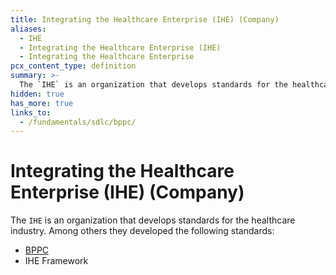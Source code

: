 ```yaml
---
title: Integrating the Healthcare Enterprise (IHE) (Company)
aliases:
  - IHE
  - Integrating the Healthcare Enterprise (IHE)
  - Integrating the Healthcare Enterprise
pcx_content_type: definition
summary: >-
  The `IHE` is an organization that develops standards for the healthcare industry.
hidden: true
has_more: true
links_to:
  - /fundamentals/sdlc/bppc/
---
```


# Integrating the Healthcare Enterprise (IHE) (Company)

The `IHE` is an organization that develops standards for the healthcare industry. Among others they developed the following standards:

- [BPPC](/fundamentals/sdlc/bppc/)
- IHE Framework
